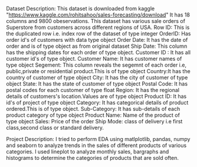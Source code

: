 Dataset Description:
This dataset is downloaded from kaggle "https://www.kaggle.com/rohitsahoo/sales-forecasting/download"
It has 18 columns and 9800 obeservations.
This dataset has various sale orders of Superstore from customers across different regions of USA.
Row ID: This is the duplicated row i.e. index row of the dataset of type integer
OrderID: Has order id's of customers with data type object
Order Date: It has the date of order and is of type object as from original dataset
Ship Date: This column has the shipping dates for each order of type object.
Customer ID : It has all customer id's of type object.
Customer Name: It has customer names of type object
Segement: This column reveals the segemnt of each order i.e, public,private or residential product.This is of type object
Country:It has the country of customer of type object
City: It has the city of customer of type object
State: It has the state of customer of type object
Postal Code: It has postal codes for each customer of type float
Region: It has the regional details of customers's location.Values are of type object
Product ID: It has id's of project of type object
Category: It has categorical details of product ordered.This is of type object.
Sub-Category: It has sub-details of each product category of type object
Product Name: Name of the product of type object
Sales: Price of the order
Ship Mode: class of delivery i.e first class,second class or standard delivery.



Project Description:
I tried to perform EDA using matlplotlib, pandas, numpy and seaborn to analyze trends in the sales of different products of various categories.
I used lineplot to analyze monthly sales, bargraphs and histograms to determine the categories of products that are sold often.
